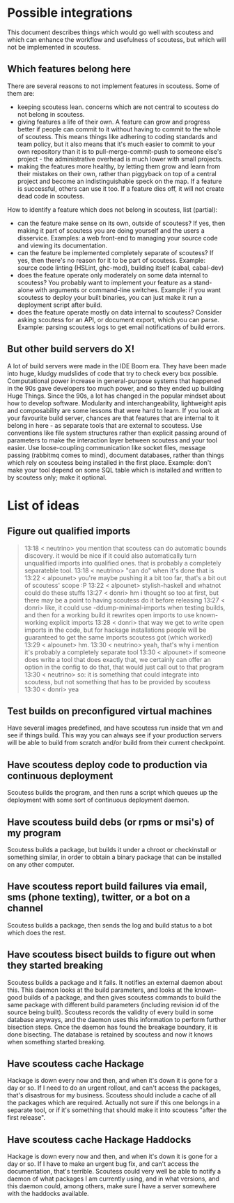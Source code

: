 Possible integrations
=====================

This document describes things which would go well with scoutess and which can enhance the workflow and usefulness of scoutess, but which will not be implemented in scoutess.

Which features belong here
--------------------------


There are several reasons to not implement features in scoutess. Some of them are:

* keeping scoutess lean. concerns which are not central to scoutess do not belong in scoutess.
* giving features a life of their own. A feature can grow and progress better if people can commit to it without having to commit to the whole of scoutess. This means things like adhering to coding standards and team policy, but it also means that it's much easier to commit to your own repository than it is to pull-merge-commit-push to someone else's project - the administrative overhead is much lower with small projects.
* making the features more healthy, by letting them grow and learn from their mistakes on their own, rather than piggyback on top of a central project and become an indistinguishable speck on the map. If a feature is successful, others can use it too. If a feature dies off, it will not create dead code in scoutess.


How to identify a feature which does not belong in scoutess, list (partial):

* can the feature make sense on its own, outside of scoutess? If yes, then making it part of scoutess you are doing yourself and the users a disservice. Examples: a web front-end to managing your source code and viewing its documentation.
* can the feature be implemented completely separate of scoutess? If yes, then there's no reason for it to be part of scoutess. Example: source code linting (HSLint, ghc-mod), building itself (cabal, cabal-dev)
* does the feature operate only moderately on some data internal to scoutess? You probably want to implement your feature as a stand-alone with arguments or command-line switches. Example: if you want scoutess to deploy your built binaries, you can just make it run a deployment script after build.
* does the feature operate mostly on data internal to scoutess? Consider asking scoutess for an API, or document export, which you can parse. Example: parsing scoutess logs to get email notifications of build errors.


But other build servers do X!
-----------------------------

A lot of build servers were made in the IDE Boom era. They have been made into huge, kludgy mudslides of code that try to check every box possible. Computational power increase in general-purpose systems that happened in the 90s gave developers too much power, and so they ended up building Huge Things. Since the 90s, a lot has changed in the popular mindset about how to develop software. Modularity and interchangeability, lightweight apis and composability are some lessons that were hard to learn. If you look at your favourite build server, chances are that features that are internal to it belong in here - as separate tools that are external to scoutess. Use conventions like file system structures rather than explicit passing around of parameters to make the interaction layer between scoutess and your tool easier. Use loose-coupling communication like socket files, message passing (rabbitmq comes to mind), document databases, rather than things which rely on scoutess being installed in the first place. Example: don't make your tool depend on some SQL table which is installed and written to by scoutess only; make it optional.


List of ideas
=============

Figure out qualified imports
----------------------------

> 13:18 < neutrino> you mention that scoutess can do automatic bounds discovery. it would be nice if it could also automatically turn unqualified imports into qualified ones. that is probably a completely separateble tool.
> 13:18 < neutrino> "can do" when it's done that is
> 13:22 < alpounet> you're maybe pushing it a bit too far, that's a bit out of scoutess' scope :P
> 13:22 < alpounet> stylish-haskell and whatnot could do these stuffs
> 13:27 < donri> hm i thought so too at first, but there may be a point to having scoutess do it before releasing
> 13:27 < donri> like, it could use -ddump-minimal-imports when testing builds, and then for a working build it rewrites open imports to use known-working explicit imports
> 13:28 < donri> that way we get to write open imports in the code, but for hackage installations people will be guaranteed to get the same imports scoutess got (which worked)
> 13:29 < alpounet> hm.
> 13:30 < neutrino> yeah, that's why i mention it's probably a completely separate tool
> 13:30 < alpounet> if someone does write a tool that does exactly that, we certainly can offer an option in the config to do that, that would just call out to that program
> 13:30 < neutrino> so: it is something that could integrate into scoutess, but not something that has to be provided by scoutess
> 13:30 < donri> yea

Test builds on preconfigured virtual machines
---------------------------------------------

Have several images predefined, and have scoutess run inside that vm and see if things build. This way you can always see if your production servers will be able to build from scratch and/or build from their current checkpoint.

Have scoutess deploy code to production via continuous deployment
------------------------------------------------------------------

Scoutess builds the program, and then runs a script which queues up the deployment with some sort of continuous deployment daemon.


Have scoutess build debs (or rpms or msi's) of my program
----------------------------------------------------------

Scoutess builds a package, but builds it under a chroot or checkinstall or something similar, in order to obtain a binary package that can be installed on any other computer.

Have scoutess report build failures via email, sms (phone texting), twitter, or a bot on a channel
---------------------------------------------------------------------------------------------------

Scoutess builds a package, then sends the log and build status to a bot which does the rest.


Have scoutess bisect builds to figure out when they started breaking
---------------------------------------------------------------------

Scoutess builds a package and it fails. It notifies an external daemon about this. This daemon looks at the build parameters, and looks at the known-good builds of a package, and then gives scoutess commands to build the same package with different build parameters (including revision id of the source being built). Scoutess records the validity of every build in some database anyways, and the daemon uses this information to perform further bisection steps. Once the daemon has found the breakage boundary, it is done bisecting. The database is retained by scoutess and now it knows when something started breaking.

Have scoutess cache Hackage
----------------------------

Hackage is down every now and then, and when it's down it is gone for a day or so. If I need to do an urgent rollout, and can't access the packages, that's disastrous for my business. Scoutess should include a cache of all the packages which are required. Actually not sure if this one belongs in a separate tool, or if it's something that should make it into scoutess "after the first release".

Have scoutess cache Hackage Haddocks
-------------------------------------

Hackage is down every now and then, and when it's down it is gone for a day or so. If I have to make an urgent bug fix, and can't access the documentation, that's terrible. Scoutess could very well be able to notify a daemon of what packages I am currently using, and in what versions, and this daemon could, among others, make sure I have a server somewhere with the haddocks available.
